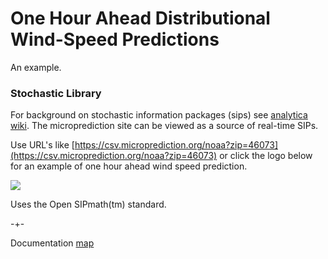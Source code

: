 # One Hour Ahead Distributional Wind-Speed Predictions

An example. 

### Stochastic Library

For background on stochastic information packages (sips) see [analytica wiki](http://wiki.analytica.com/Stochastic_Information_Packets_(SIPs)). The microprediction site can be viewed as a source of real-time SIPs. 

Use URL's like [https://csv.microprediction.org/noaa?zip=46073](https://csv.microprediction.org/noaa?zip=46073) or click the logo below for an example of one hour ahead wind speed prediction. 

<a href="https://csv.microprediction.org/noaa"><img src="/microprediction/assets/images/sip_logo.png"> </a>

Uses the Open SIPmath(tm) standard. 




-+- 

Documentation [map](https://microprediction.github.io/microprediction/map.html)
 
